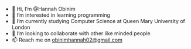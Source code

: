 - 👋 Hi, I’m @Hannah Obinim
- 👀 I’m interested in learning programming
- 🌱 I’m currently studying Computer Science at Queen Mary University of London
- 💞️ I’m looking to collaborate with other like minded people
- 📫 Reach me on obinimhannah02@gmail.com

<!---
HannahgithubO/HannahgithubO is a ✨ special ✨ repository because its `README.md` (this file) appears on your GitHub profile.
You can click the Preview link to take a look at your changes.
--->
